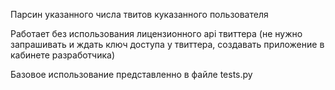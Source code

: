 Парсин указанного числа твитов куказанного пользователя

Работает без использования лицензионного api твиттера (не нужно запрашивать и ждать ключ доступа у твиттера, создавать приложение в кабинете разработчика)

Базовое использование представленно в файле tests.py